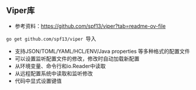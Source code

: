 ## Viper库       
+ 参考资料：https://github.com/spf13/viper?tab=readme-ov-file

```go get github.com/spf13/viper ```导入      
- 支持JSON/TOML/YAML/HCL/ENV/Java properties 等多种格式的配置文件       
- 可以设置监听配置文件的修改，修改时自动加载新配置
- 从环境变量、命令行和io.Reader中读取
- 从远程配置系统中读取和监听修改
- 代码中显式设置键值